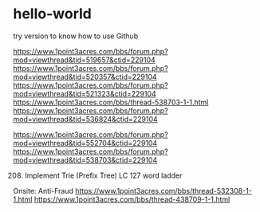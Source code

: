 # hello-world
try version to know how to use Github

https://www.1point3acres.com/bbs/forum.php?mod=viewthread&tid=519657&ctid=229104
https://www.1point3acres.com/bbs/forum.php?mod=viewthread&tid=520357&ctid=229104
https://www.1point3acres.com/bbs/forum.php?mod=viewthread&tid=521323&ctid=229104
https://www.1point3acres.com/bbs/thread-538703-1-1.html
https://www.1point3acres.com/bbs/forum.php?mod=viewthread&tid=536824&ctid=229104

https://www.1point3acres.com/bbs/forum.php?mod=viewthread&tid=552704&ctid=229104
https://www.1point3acres.com/bbs/forum.php?mod=viewthread&tid=538703&ctid=229104


208. Implement Trie (Prefix Tree)
LC 127 word ladder



Onsite:
Anti-Fraud
https://www.1point3acres.com/bbs/thread-532308-1-1.html
https://www.1point3acres.com/bbs/thread-438709-1-1.html

